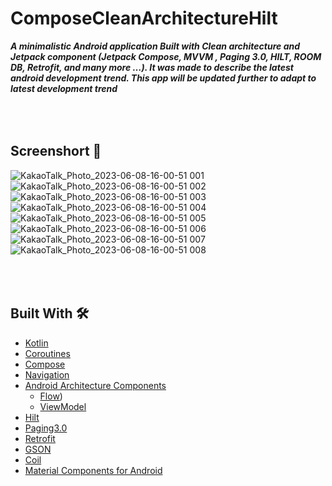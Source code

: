 # ComposeCleanArchitectureHilt
***A minimalistic Android application Built with Clean architecture and Jetpack component (Jetpack Compose, MVVM , Paging
3.0, HILT, ROOM DB, Retrofit, and many more …). It was made to describe the latest android development trend. This app will be updated further to adapt to latest development trend***

## <br/><br/>Screenshort 📸
![KakaoTalk_Photo_2023-06-08-16-00-51 001](https://github.com/pjs562/ComposeCleanArchitectureHilt/assets/39906691/84fa7b9b-57af-43b1-81aa-8667b3cb9f97)
![KakaoTalk_Photo_2023-06-08-16-00-51 002](https://github.com/pjs562/ComposeCleanArchitectureHilt/assets/39906691/e721f0cd-9069-4014-abc3-831456679573)
![KakaoTalk_Photo_2023-06-08-16-00-51 003](https://github.com/pjs562/ComposeCleanArchitectureHilt/assets/39906691/4129baff-fe18-4153-9503-40578bf2219a)
![KakaoTalk_Photo_2023-06-08-16-00-51 004](https://github.com/pjs562/ComposeCleanArchitectureHilt/assets/39906691/5847eeb1-4ded-497e-9385-4972a8b71c8a)
![KakaoTalk_Photo_2023-06-08-16-00-51 005](https://github.com/pjs562/ComposeCleanArchitectureHilt/assets/39906691/ce1fffea-8bb9-4455-98a7-b2fc598b5439)
![KakaoTalk_Photo_2023-06-08-16-00-51 006](https://github.com/pjs562/ComposeCleanArchitectureHilt/assets/39906691/4018c864-cafb-4a15-a43f-5b170535aaeb)
![KakaoTalk_Photo_2023-06-08-16-00-51 007](https://github.com/pjs562/ComposeCleanArchitectureHilt/assets/39906691/46966fbe-68dd-4280-a58d-66911447ec94)
![KakaoTalk_Photo_2023-06-08-16-00-51 008](https://github.com/pjs562/ComposeCleanArchitectureHilt/assets/39906691/76ad6838-3708-46a5-a306-295e2d5e80d3)

## <br/><br/>Built With 🛠
- [Kotlin](https://kotlinlang.org/) 
- [Coroutines](https://kotlinlang.org/docs/reference/coroutines-overview.html) 
- [Compose](https://developer.android.com/jetpack/compose) 
- [Navigation](https://developer.android.com/guide/navigation)
- [Android Architecture Components](https://developer.android.com/topic/libraries/architecture) 
  - [Flow](https://developer.android.com/kotlin/flow))
  - [ViewModel](https://developer.android.com/topic/libraries/architecture/viewmodel)
- [Hilt](https://dagger.dev/hilt/)
- [Paging3.0](https://developer.android.com/topic/libraries/architecture/paging/v3-overview)
- [Retrofit](https://square.github.io/retrofit/)
- [GSON](https://github.com/google/gson) 
- [Coil](https://github.com/chrisbanes/accompanist/blob/main/coil/README.md)
- [Material Components for Android](https://github.com/material-components/material-components-android) 
